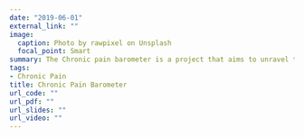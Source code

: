 ```yaml
---
date: "2019-06-01"
external_link: ""
image:
  caption: Photo by rawpixel on Unsplash
  focal_point: Smart
summary: The Chronic pain barometer is a project that aims to unravel the underying prognostic factors that are related to chronification of musculoskeletal pain.
tags:
- Chronic Pain
title: Chronic Pain Barometer
url_code: ""
url_pdf: ""
url_slides: ""
url_video: ""
---
```

